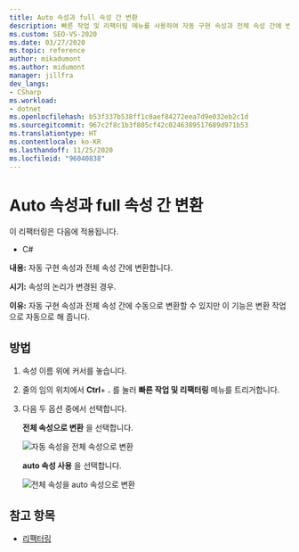 ```yaml
---
title: Auto 속성과 full 속성 간 변환
description: 빠른 작업 및 리팩터링 메뉴를 사용하여 자동 구현 속성과 전체 속성 간에 변환하는 방법을 알아봅니다.
ms.custom: SEO-VS-2020
ms.date: 03/27/2020
ms.topic: reference
author: mikadumont
ms.author: midumont
manager: jillfra
dev_langs:
- CSharp
ms.workload:
- dotnet
ms.openlocfilehash: b53f337b538ff1c0aef84272eea7d9e032eb2c1d
ms.sourcegitcommit: 967c2f8c1b3f805cf42c0246389517689d971b53
ms.translationtype: HT
ms.contentlocale: ko-KR
ms.lasthandoff: 11/25/2020
ms.locfileid: "96040838"
---
```

# <a name="convert-between-auto-property-and-full-property"></a>Auto 속성과 full 속성 간 변환

이 리팩터링은 다음에 적용됩니다.

- C#

**내용:** 자동 구현 속성과 전체 속성 간에 변환합니다.

**시기:** 속성의 논리가 변경된 경우.

**이유:** 자동 구현 속성과 전체 속성 간에 수동으로 변환할 수 있지만 이 기능은 변환 작업으로 자동으로 해 줍니다. 

## <a name="how-to"></a>방법

1. 속성 이름 위에 커서를 놓습니다.
2. 줄의 임의 위치에서 **Ctrl**+ **.** 를 눌러 **빠른 작업 및 리팩터링** 메뉴를 트리거합니다.
3. 다음 두 옵션 중에서 선택합니다. 

    **전체 속성으로 변환** 을 선택합니다.

   ![자동 속성을 전체 속성으로 변환](media/convert-auto-property-to-full-property.png) 

    **auto 속성 사용** 을 선택합니다. 

    ![전체 속성을 auto 속성으로 변환](media/convert-full-property-to-auto-property.png) 

## <a name="see-also"></a>참고 항목

- [리팩터링](../refactoring-in-visual-studio.md)
